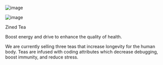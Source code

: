 ![image](https://user-images.githubusercontent.com/33230300/39091067-c74d0830-45ba-11e8-8e41-eae269862f20.png)


![image](https://user-images.githubusercontent.com/33230300/39091035-161de610-45ba-11e8-98d5-a6613094b958.png)


Zined Tea

Boost energy and drive to enhance the quality of health.

We are currently selling three teas that increase longevity for the human body. Teas are infused with coding attributes which decrease debugging, boost immunity, and reduce stress.    
